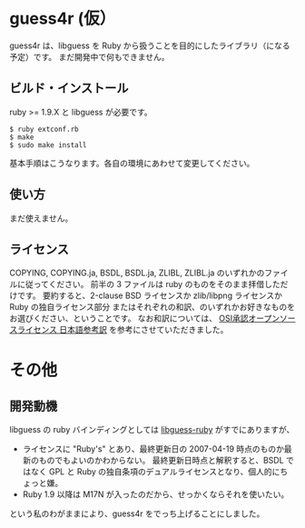 guess4r (仮）
=============

guess4r は、libguess を Ruby から扱うことを目的にしたライブラリ（になる予定）です。
まだ開発中で何もできません。

ビルド・インストール
--------------------
ruby >= 1.9.X と libguess が必要です。

    $ ruby extconf.rb
    $ make
    $ sudo make install

基本手順はこうなります。各自の環境にあわせて変更してください。

使い方
------
まだ使えません。

ライセンス
----------

COPYING, COPYING.ja, BSDL, BSDL.ja, ZLIBL, ZLIBL.ja のいずれかのファイルに従ってください。
前半の 3 ファイルは ruby のものをそのまま拝借しただけです。
要約すると、2-clause BSD ライセンスか zlib/libpng ライセンスか Ruby の独自ライセンス部分
またはそれぞれの和訳、のいずれかお好きなものをお選びください、ということです。
なお和訳については、
[OSI承認オープンソースライセンス 日本語参考訳](http://sourceforge.jp/projects/opensource/wiki/licenses)
を参考にさせていただきました。

その他
======

## 開発動機

libguess の ruby バインディングとしては
[libguess-ruby](http://raa.ruby-lang.org/project/libguess-ruby/)
がすでにありますが、

*   ライセンスに "Ruby's" とあり、最終更新日の 2007-04-19 時点のものか最新のものでもよいのかわからない。
    最終更新日時点と解釈すると、BSDL ではなく GPL と Ruby の独自条項のデュアルライセンスとなり、個人的にちょっと嫌。
*   Ruby 1.9 以降は M17N が入ったのだから、せっかくならそれを使いたい。

という私のわがままにより、guess4r をでっち上げることにしました。
